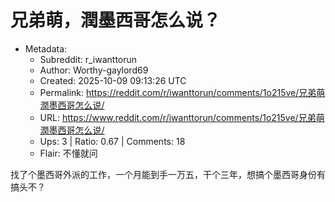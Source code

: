 # 兄弟萌，潤墨西哥怎么说？

- Metadata:
  - Subreddit: r_iwanttorun
  - Author: Worthy-gaylord69
  - Created: 2025-10-09 09:13:26 UTC
  - Permalink: https://reddit.com/r/iwanttorun/comments/1o215ve/兄弟萌潤墨西哥怎么说/
  - URL: https://www.reddit.com/r/iwanttorun/comments/1o215ve/兄弟萌潤墨西哥怎么说/
  - Ups: 3 | Ratio: 0.67 | Comments: 18
  - Flair: 不懂就问


找了个墨西哥外派的工作，一个月能到手一万五，干个三年，想搞个墨西哥身份有搞头不？

